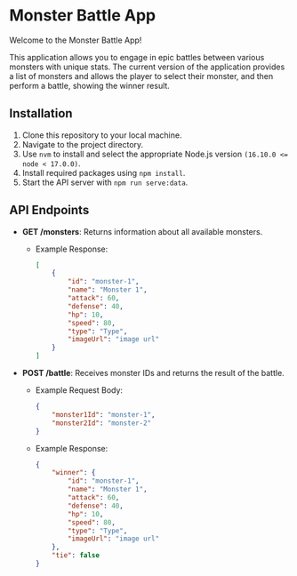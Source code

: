 # Monster Battle App

Welcome to the Monster Battle App!

This application allows you to engage in epic battles between various monsters with unique stats.
The current version of the application provides a list of monsters and allows the player to select their monster, and then perform a battle, showing the winner result.

## Installation

1. Clone this repository to your local machine.
2. Navigate to the project directory.
3. Use `nvm` to install and select the appropriate Node.js version `(16.10.0 <= node < 17.0.0)`.
4. Install required packages using `npm install`.
5. Start the API server with `npm run serve:data`.

## API Endpoints

- **GET /monsters**: Returns information about all available monsters.
    - Example Response:
      ```json
      [
          {
              "id": "monster-1",
              "name": "Monster 1",
              "attack": 60,
              "defense": 40,
              "hp": 10,
              "speed": 80,
              "type": "Type",
              "imageUrl": "image url"
          }
      ]
      ```

- **POST /battle**: Receives monster IDs and returns the result of the battle.
    - Example Request Body:
      ```json
      {
          "monster1Id": "monster-1",
          "monster2Id": "monster-2"
      }
      ```
    - Example Response:
      ```json
      {
          "winner": {
              "id": "monster-1",
              "name": "Monster 1",
              "attack": 60,
              "defense": 40,
              "hp": 10,
              "speed": 80,
              "type": "Type",
              "imageUrl": "image url"
          },
          "tie": false
      }
      ```
